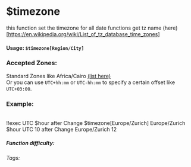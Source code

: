 # $timezone
this function set the timezone for all date functions
get tz name (here)[https://en.wikipedia.org/wiki/List_of_tz_database_time_zones]
#### Usage: `$timezone[Region/City]`

### Accepted Zones:
Standard Zones like Africa/Cairo [(list here)](https://en.wikipedia.org/wiki/List_of_tz_database_time_zones)\
Or you can use `UTC+hh:mm` or `UTC-hh:mm` to specify a certain offset like `UTC+03:00`.

### Example:
<br/>
<discord-messages>
	<discord-message :bot="false" role-color="#ffcc9a" author="Member">
		!!exec 
        UTC $hour
        after Change $timezone[Europe/Zurich]
        Europe/Zurich $hour
	</discord-message>
	<discord-message :bot="true" role-color="#0099ff" author="Custom Command" avatar="https://media.discordapp.net/avatars/725721249652670555/781224f90c3b841ba5b40678e032f74a.webp">
		UTC 10
        after Change  Europe/Zurich 12
	</discord-message>
</discord-messages>

##### Function difficulty: <Badge type="tip" text="Easy" vertical="middle" /> 
###### Tags: <Badge type="tip" text="timezone" vertical="middle" /> 
